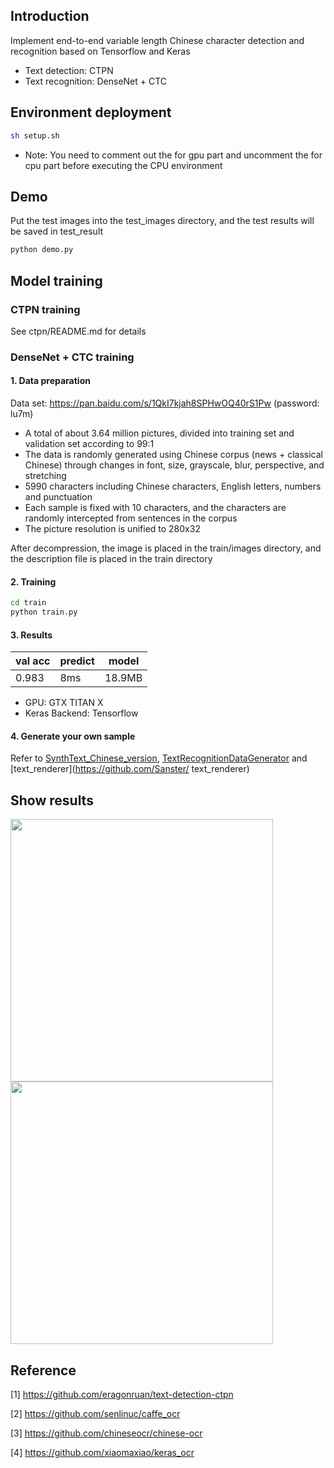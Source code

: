 ## Introduction
Implement end-to-end variable length Chinese character detection and recognition based on Tensorflow and Keras

* Text detection: CTPN
* Text recognition: DenseNet + CTC

## Environment deployment
``` Bash
sh setup.sh
```
* Note: You need to comment out the for gpu part and uncomment the for cpu part before executing the CPU environment

## Demo
Put the test images into the test_images directory, and the test results will be saved in test_result

``` Bash
python demo.py
```

## Model training

### CTPN training
See ctpn/README.md for details

### DenseNet + CTC training

#### 1. Data preparation

Data set: https://pan.baidu.com/s/1QkI7kjah8SPHwOQ40rS1Pw (password: lu7m)
* A total of about 3.64 million pictures, divided into training set and validation set according to 99:1
* The data is randomly generated using Chinese corpus (news + classical Chinese) through changes in font, size, grayscale, blur, perspective, and stretching
* 5990 characters including Chinese characters, English letters, numbers and punctuation
* Each sample is fixed with 10 characters, and the characters are randomly intercepted from sentences in the corpus
* The picture resolution is unified to 280x32

After decompression, the image is placed in the train/images directory, and the description file is placed in the train directory

#### 2. Training

``` Bash
cd train
python train.py
```

#### 3. Results

| val acc | predict | model |
| -----------| ---------- | -----------|
| 0.983 | 8ms | 18.9MB |

* GPU: GTX TITAN X
* Keras Backend: Tensorflow

#### 4. Generate your own sample

Refer to [SynthText_Chinese_version](https://github.com/JarveeLee/SynthText_Chinese_version), [TextRecognitionDataGenerator](https://github.com/Belval/TextRecognitionDataGenerator) and [text_renderer](https://github.com/Sanster/ text_renderer)

## Show results

<div>
<img width="420" height="420" src="https://github.com/YCG09/chinese_ocr/blob/master/demo/demo_detect.jpg"/>
<img width="420" height="420" src="https://github.com/YCG09/chinese_ocr/blob/master/demo/demo_rec.jpg"/>
</div>

## Reference

[1] https://github.com/eragonruan/text-detection-ctpn

[2] https://github.com/senlinuc/caffe_ocr

[3] https://github.com/chineseocr/chinese-ocr

[4] https://github.com/xiaomaxiao/keras_ocr